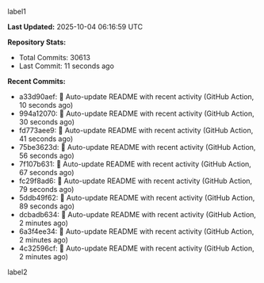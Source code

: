 
label1 
<!-- ACTIVITY_START -->
**Last Updated:** 2025-10-04 06:16:59 UTC

**Repository Stats:**
- Total Commits: 30613
- Last Commit: 11 seconds ago

**Recent Commits:**
- a33d90aef: 🤖 Auto-update README with recent activity (GitHub Action, 10 seconds ago)
- 994a12070: 🤖 Auto-update README with recent activity (GitHub Action, 30 seconds ago)
- fd773aee9: 🤖 Auto-update README with recent activity (GitHub Action, 41 seconds ago)
- 75be3623d: 🤖 Auto-update README with recent activity (GitHub Action, 56 seconds ago)
- 7f107b631: 🤖 Auto-update README with recent activity (GitHub Action, 67 seconds ago)
- fc29f8ad6: 🤖 Auto-update README with recent activity (GitHub Action, 79 seconds ago)
- 5ddb49f62: 🤖 Auto-update README with recent activity (GitHub Action, 89 seconds ago)
- dcbadb634: 🤖 Auto-update README with recent activity (GitHub Action, 2 minutes ago)
- 6a3f4ee34: 🤖 Auto-update README with recent activity (GitHub Action, 2 minutes ago)
- 4c32596cf: 🤖 Auto-update README with recent activity (GitHub Action, 2 minutes ago)
<!-- ACTIVITY_END -->

label2
